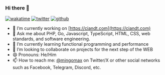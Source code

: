 <!--
Here are some ideas to get you started:

- 🔭 I’m currently working on many things...
- 🌱 I’m currently learning functional programming and performance
- 👯 I’m looking to collaborate on projects for the next step of the WEB
- 🤔 I’m looking for help with engagements
- 💬 Ask me about anything
- 📫 How to reach me: ...
- 😄 Pronouns: ...
- ⚡ Fun fact: ...
-->
### Hi there 👋

[![wakatime](https://wakatime.com/badge/user/cb89b5b6-10e8-4e77-92d2-ab1d75ab0642.svg)](https://wakatime.com/@cb89b5b6-10e8-4e77-92d2-ab1d75ab0642)
[![twitter](https://img.shields.io/twitter/follow/mingomax?label=followers&logo=twitter&color=%23007ec6&style=plastic)](https://twitter.com/mingomax)
[![github](https://img.shields.io/github/followers/mingomax?logo=github&style=plastic)](https://github.com/mingomax?tab=followers)

- 🔭 I’m currently working on [https://ciandt.com](https://ciandt.com)
- 💬 Ask me about PHP, Go, Javascript, TypeScript, HTML, CSS, web standards, and software engineering.
- 🌱 I’m currently learning functional programming and performance
- 👯 I’m looking to collaborate on projects for the next step of the WEB
- 😄 Pronouns: He/Him
- 📫 How to reach me: [@mingomax](https://twitter.com/mingomax) on Twitter/X or other social networks such as Facebook, Telegram, Discord, etc.

